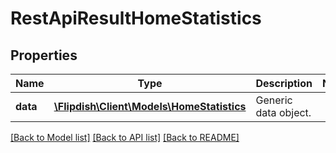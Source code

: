 # RestApiResultHomeStatistics

## Properties
Name | Type | Description | Notes
------------ | ------------- | ------------- | -------------
**data** | [**\Flipdish\\Client\Models\HomeStatistics**](HomeStatistics.md) | Generic data object. | 

[[Back to Model list]](../README.md#documentation-for-models) [[Back to API list]](../README.md#documentation-for-api-endpoints) [[Back to README]](../README.md)



